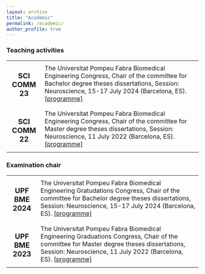 ```yaml
---
layout: archive
title: "Academic"
permalink: /academic/
author_profile: true
---
```


<h3>Teaching activities</h3>
<table style="border:none !important;">
<tr style="border:none !important;">
 <td style="border:none !important; text-align:center !important;"><h3>SCI COMM 23</h3></td>
 <td style="border:none !important;">The Universitat Pompeu Fabra Biomedical Engineering Congress, Chair of the committee for Bachelor degree theses dissertations, Session: Neuroscience, 15-17 July 2024 (Barcelona, ES). <a href="/abstracts/Programme-UPF-BME-2024.pdf" type="application/pdf" target="_blank">[programme]</a>
 </td>
</tr>
 <tr style="border:none !important;">
 <td style="border:none !important; text-align:center !important;"><h3>SCI COMM 22</h3></td>
 <td style="border:none !important;">The Universitat Pompeu Fabra Biomedical Engineering Congress, Chair of the committee for Master degree theses dissertations, Session: Neuroscience, 11 July 2022 (Barcelona, ES). <a href="/abstracts/Programme-UPF-BME-2024.pdf" type="application/pdf" target="_blank">[programme]</a>
 </td>
</tr>
</table>

<h3>Examination chair</h3>
<table style="border:none !important;">
<tr style="border:none !important;">
 <td style="border:none !important; text-align:center !important;"><h3>UPF BME 2024</h3></td>
 <td style="border:none !important;">The Universitat Pompeu Fabra Biomedical Engineering Gratudations Congress, Chair of the committee for Bachelor degree theses dissertations, Session: Neuroscience, 15-17 July 2024 (Barcelona, ES). <a href="/abstracts/Programme-UPF-BME-2024.pdf" type="application/pdf" target="_blank">[programme]</a>
 </td>
</tr>
 <tr style="border:none !important;">
 <td style="border:none !important; text-align:center !important;"><h3>UPF BME 2023</h3></td>
 <td style="border:none !important;">The Universitat Pompeu Fabra Biomedical Engineering Graduations Congress, Chair of the committee for Master degree theses dissertations, Session: Neuroscience, 11 July 2022 (Barcelona, ES). <a href="/abstracts/Programme-UPF-BME-2024.pdf" type="application/pdf" target="_blank">[programme]</a>
 </td>
</tr>
</table>
